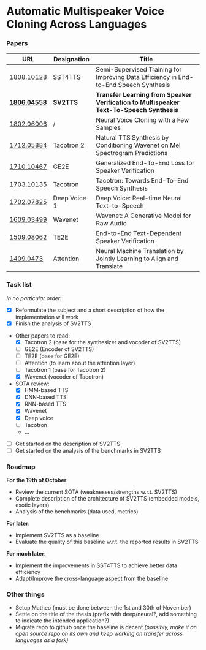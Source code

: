 # Automatic Multispeaker Voice Cloning Across Languages

### Papers 
| URL | Designation | Title |
| --- | ------------ | ----- |
|[1808.10128](https://arxiv.org/pdf/1808.10128.pdf) | SST4TTS | Semi-Supervised Training for Improving Data Efficiency in End-to-End Speech Synthesis |
|[**1806.04558**](https://arxiv.org/pdf/1806.04558.pdf) | **SV2TTS** | **Transfer Learning from Speaker Verification to Multispeaker Text-To-Speech Synthesis** |
|[1802.06006](https://arxiv.org/pdf/1802.06006.pdf) | / | Neural Voice Cloning with a Few Samples |
|[1712.05884](https://arxiv.org/pdf/1712.05884.pdf) | Tacotron 2 | Natural TTS Synthesis by Conditioning Wavenet on Mel Spectrogram Predictions |
|[1710.10467](https://arxiv.org/pdf/1710.10467.pdf) | GE2E | Generalized End-To-End Loss for Speaker Verification |
|[1703.10135](https://arxiv.org/pdf/1703.10135.pdf) | Tacotron | Tacotron: Towards End-To-End Speech Synthesis |
|[1702.07825](https://arxiv.org/pdf/1702.07825.pdf) | Deep Voice 1 | Deep Voice: Real-time Neural Text-to-Speech |
|[1609.03499](https://arxiv.org/pdf/1609.03499.pdf) | Wavenet | Wavenet: A Generative Model for Raw Audio |
|[1509.08062](https://arxiv.org/pdf/1509.08062.pdf) | TE2E | End-to-End Text-Dependent Speaker Verification |
|[1409.0473](https://arxiv.org/pdf/1409.0473.pdf) | Attention | Neural Machine Translation by Jointly Learning to Align and Translate |


### Task list
*In no particular order:*
- [x] Reformulate the subject and a short description of how the implementation will work
- [x] Finish the analysis of SV2TTS
- Other papers to read:
  - [x] Tacotron 2 (base for the synthesizer and vocoder of SV2TTS)
  - [ ] GE2E (Encoder of SV2TTS)
  - [ ] TE2E (base for GE2E)
  - [ ] Attention (to learn about the attention layer)
  - [ ] Tacotron 1 (base for Tacotron 2)
  - [x] Wavenet (vocoder of Tacotron)
- SOTA review:
  - [x] HMM-based TTS
  - [x] DNN-based TTS
  - [x] RNN-based TTS
  - [x] Wavenet
  - [x] Deep voice
  - [ ] Tacotron
  - ...
- [ ] Get started on the description of SV2TTS 
- [ ] Get started on the analysis of the benchmarks in SV2TTS 

### Roadmap
**For the 19th of October**:
- Review the current SOTA  (weaknesses/strengths w.r.t. SV2TTS)
- Complete description of the architecture of SV2TTS (embedded models, exotic layers)
- Analysis of the benchmarks (data used, metrics)

**For later**:
- Implement SV2TTS as a baseline
- Evaluate the quality of this baseline w.r.t. the reported results in SV2TTS

**For much later**:
- Implement the improvements in SST4TTS to achieve better data efficiency
- Adapt/Improve the cross-language aspect from the baseline

### Other things
- Setup Matheo (must be done between the 1st and 30th of November)
- Settle on the title of the thesis (prefix with deep/neural?, add something to indicate the intended application?)
- Migrate repo to github once the baseline is decent *(possibly, make it an open source repo on its own and keep working on transfer across languages as a fork)*
